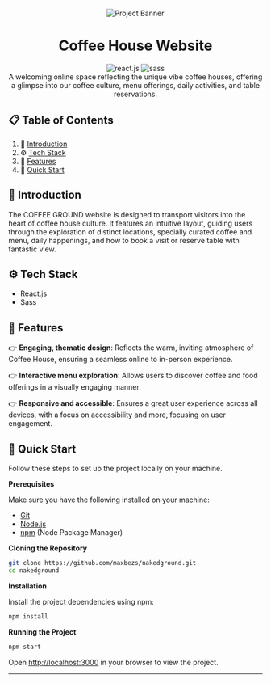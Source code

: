 <div align="center">
  <br />
      <img src="./nakedground.jpg" alt="Project Banner">
  <br />

  <h1 align="center">Coffee House Website</h1><div>
    <img src="https://img.shields.io/badge/-React_JS-black?style=for-the-badge&logoColor=black&logo=react&color=61DAFB" alt="react.js" />
    <img src="https://img.shields.io/badge/-Sass-black?style=for-the-badge&logoColor=white&logo=sass&color=CC6699" alt="sass" />
  </div>
   <div align="center">
          A welcoming online space reflecting the unique vibe coffee houses, offering a glimpse into our coffee culture, menu offerings, daily activities, and table reservations.
    </div>

</div>

## 📋 Table of Contents

1. 🤖 [Introduction](#introduction)
2. ⚙️ [Tech Stack](#tech-stack)
3. 🔋 [Features](#features)
4. 🤸 [Quick Start](#quick-start)

## 🤖 Introduction

The COFFEE GROUND website is designed to transport visitors into the heart of coffee house culture. It features an intuitive layout, guiding users through the exploration of distinct locations, specially curated coffee and menu, daily happenings, and how to book a visit or reserve table with fantastic view.

## ⚙️ Tech Stack

- React.js
- Sass

## 🔋 Features

👉 **Engaging, thematic design**: Reflects the warm, inviting atmosphere of Coffee House, ensuring a seamless online to in-person experience.

👉 **Interactive menu exploration**: Allows users to discover coffee and food offerings in a visually engaging manner.

👉 **Responsive and accessible**: Ensures a great user experience across all devices, with a focus on accessibility and more, focusing on user engagement.

## 🤸 Quick Start

Follow these steps to set up the project locally on your machine.

**Prerequisites**

Make sure you have the following installed on your machine:

- [Git](https://git-scm.com/)
- [Node.js](https://nodejs.org/en)
- [npm](https://www.npmjs.com/) (Node Package Manager)

**Cloning the Repository**

```bash {"id":"01J5M6F2GV3DGNSSAFDR1Y6K0X"}
git clone https://github.com/maxbezs/nakedground.git
cd nakedground

```

**Installation**

Install the project dependencies using npm:

```bash {"id":"01J5M6F2GV3DGNSSAFDR3QYMFW"}
npm install

```

**Running the Project**

```bash {"id":"01J5M6F2GV3DGNSSAFDVPQ0QET"}
npm start

```

Open [http://localhost:3000](http://localhost:3000) in your browser to view the project.

---
